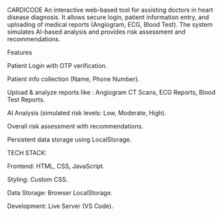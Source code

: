 CARDICODE
An interactive web-based tool for assisting doctors in heart disease diagnosis. It allows secure login, patient information entry, and uploading of medical reports (Angiogram, ECG, Blood Test). The system simulates AI-based analysis and provides risk assessment and recommendations.

Features

Patient Login with OTP verification.

Patient info collection (Name, Phone Number).

Upload & analyze reports like : Angiogram CT Scans, ECG Reports, Blood Test Reports.

AI Analysis (simulated risk levels: Low, Moderate, High).

Overall risk assessment with recommendations.

Persistent data storage using LocalStorage.

TECH STACK:

Frontend: HTML, CSS, JavaScript.

Styling: Custom CSS.

Data Storage: Browser LocalStorage.

Development: Live Server (VS Code).
